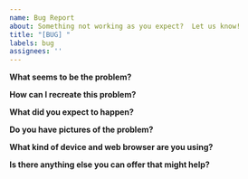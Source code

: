 ```yaml
---
name: Bug Report
about: Something not working as you expect?  Let us know!
title: "[BUG] "
labels: bug
assignees: ''
---
```


<!-- All fields are optional, but the more you can provide, and sooner we can help. -->

**What seems to be the problem?**

<!--
  Give a description of your problem, keeping in mind that this is a public forum.
  Keep confidential details confidential!
-->

**How can I recreate this problem?**

<!--
  Problems are always solved faster when they can be recreated.
  Describe the steps you followed to make the problem happen.
-->

**What did you expect to happen?**

<!-- Obviously something else, or you wouldn't be here right now. :) -->

**Do you have pictures of the problem?**

<!-- If you can, add screenshots to help explain your problem. -->

**What kind of device and web browser are you using?**

<!--
  Is it a Windows machine running the latest version of Firefox?
  Is it an iPhone 11 running Safari?
-->

**Is there anything else you can offer that might help?**

<!-- Everything helps! -->

<!--
  Thanks for helping to make this project better!**
-->

